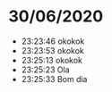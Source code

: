 # 30/06/2020

- 23:23:46 okokok
- 23:23:53 okokok
- 23:25:13 okokok
- 23:25:23 Ola
- 23:25:33 Bom dia
